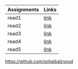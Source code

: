 | Assignments    |      Links   |
| -------------  | -------------|
| read1     |    [link](read01.md)      |
| read2     |    [link](read02.md)      | 
|  read3    |    [link](read03.md)      |
|  read4    |    [link](read04.md)      | 
| read5    |    [link](read05.md)      | 


https://github.com/sohaibalzyoud